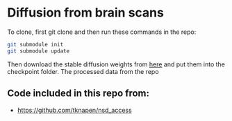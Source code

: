 # Diffusion from brain scans
To clone, first git clone and  then run these commands in the repo:
```bash
git submodule init
git submodule update
```
Then download the stable diffusion weights from [here](https://huggingface.co/stabilityai/stable-diffusion-2-base/resolve/main/512-base-ema.ckpt) and put them into the checkpoint folder. The processed data from the repo 
## Code included in this repo from:
- https://github.com/tknapen/nsd_access
